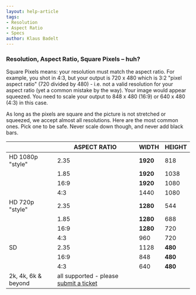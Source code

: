 ```yaml
---
layout: help-article
tags:
- Resolution
- Aspect Ratio
- Specs
author: Klaus Badelt
---
```

### Resolution, Aspect Ratio, Square Pixels – huh?

Square Pixels means: your resolution must match the aspect ratio. For example, you shot in 4:3, but your output is 720 x 480 which is 3:2 "pixel aspect ratio" (720 divided by 480) - i.e. not a valid resolution for your aspect ratio (yet a common mistake by the way). Your image would appear squeezed. You need to scale your output to 848 x 480 (16:9) or 640 x 480 (4:3) in this case.

As long as the pixels are square and the picture is not stretched or squeezed, we accept almost all resolutions. Here are the most common ones. Pick one to be safe. Never scale down though, and never add black bars.

<table class="table">
  <thead>
    <tr>
      <th>
        &nbsp;
      </th>
      <th>
        ASPECT RATIO
      </th>
      <th>
        WIDTH
      </th>
      <th>
        HEIGHT
      </th>
    </tr>
  </thead>
  <tbody>
    <tr>
      <td>
        HD 1080p "style"
      </td>
      <td>
        2.35
      </td>
      <td>
        <strong>1920</strong>
      </td>
      <td>
        818
      </td>
    </tr>
    <tr>
      <td>
        &nbsp;
      </td>
      <td>
        1.85
      </td>
      <td>
        <strong>1920</strong>
      </td>
      <td>
        1038
      </td>
    </tr>
    <tr>
      <td>
        &nbsp;
      </td>
      <td>
        16:9
      </td>
      <td>
        <strong>1920</strong>
      </td>
      <td>
        1080
      </td>
    </tr>
    <tr>
      <td>
        &nbsp;
      </td>
      <td>
        4:3
      </td>
      <td>
        1440
      </td>
      <td>
        1080
      </td>
    </tr>
    <tr>
      <td>
        HD 720p "style"
      </td>
      <td>
        2.35
      </td>
      <td>
        <strong>1280</strong>
      </td>
      <td>
        544
      </td>
    </tr>
    <tr>
      <td>
        &nbsp;
      </td>
      <td>
        1.85
      </td>
      <td>
        <strong>1280</strong>
      </td>
      <td>
        688
      </td>
    </tr>
    <tr>
      <td>
        &nbsp;
      </td>
      <td>
        16:9
      </td>
      <td>
        <strong>1280</strong>
      </td>
      <td>
        720
      </td>
    </tr>
    <tr>
      <td>
        &nbsp;
      </td>
      <td>
        4:3
      </td>
      <td>
        960
      </td>
      <td>
        720
      </td>
    </tr>
    <tr>
      <td>
        SD
      </td>
      <td>
        2.35
      </td>
      <td>
        1128
      </td>
      <td>
        <strong>480</strong>
      </td>
    </tr>
    <tr>
      <td>
        &nbsp;
      </td>
      <td>
        16:9
      </td>
      <td>
        848
      </td>
      <td>
        <strong><strong>480</strong></strong>
      </td>
    </tr>
    <tr>
      <td>
        &nbsp;
      </td>
      <td>
        4:3
      </td>
      <td>
        640
      </td>
      <td>
        <strong>480</strong>
      </td>
    </tr>
    <tr>
      <td>
        2k, 4k, 6k &amp; beyond
      </td>
      <td>
        all supported - please <a href="https://intercom.help/filmhub" class="intercom-launcher">submit a ticket</a>
      </td>
      <td>
        &nbsp;
      </td>
      <td>
        &nbsp;
      </td>
    </tr>
  </tbody>
</table>
